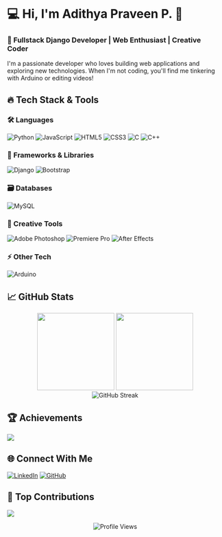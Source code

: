 # 💻 Hi, I'm Adithya Praveen P. 👋

### 🚀 Fullstack Django Developer | Web Enthusiast | Creative Coder

I'm a passionate developer who loves building web applications and exploring new technologies. When I'm not coding, you'll find me tinkering with Arduino or editing videos!

## 🔥 Tech Stack & Tools

### 🛠️ Languages
![Python](https://img.shields.io/badge/Python-3776AB?style=for-the-badge&logo=python&logoColor=white)
![JavaScript](https://img.shields.io/badge/JavaScript-F7DF1E?style=for-the-badge&logo=javascript&logoColor=black)
![HTML5](https://img.shields.io/badge/HTML5-E34F26?style=for-the-badge&logo=html5&logoColor=white)
![CSS3](https://img.shields.io/badge/CSS3-1572B6?style=for-the-badge&logo=css3&logoColor=white)
![C](https://img.shields.io/badge/C-00599C?style=for-the-badge&logo=c&logoColor=white)
![C++](https://img.shields.io/badge/C++-00599C?style=for-the-badge&logo=c%2B%2B&logoColor=white)

### 🚀 Frameworks & Libraries
![Django](https://img.shields.io/badge/Django-092E20?style=for-the-badge&logo=django&logoColor=white)
![Bootstrap](https://img.shields.io/badge/Bootstrap-7952B3?style=for-the-badge&logo=bootstrap&logoColor=white)

### 🗃️ Databases
![MySQL](https://img.shields.io/badge/MySQL-4479A1?style=for-the-badge&logo=mysql&logoColor=white)

### 🎨 Creative Tools
![Adobe Photoshop](https://img.shields.io/badge/Photoshop-31A8FF?style=for-the-badge&logo=adobe-photoshop&logoColor=white)
![Premiere Pro](https://img.shields.io/badge/Premiere%20Pro-9999FF?style=for-the-badge&logo=adobe-premiere-pro&logoColor=white)
![After Effects](https://img.shields.io/badge/After%20Effects-9999FF?style=for-the-badge&logo=adobe-after-effects&logoColor=white)

### ⚡ Other Tech
![Arduino](https://img.shields.io/badge/Arduino-00979D?style=for-the-badge&logo=arduino&logoColor=white)

## 📈 GitHub Stats

<div align="center">
  <img height="180em" src="https://github-readme-stats.vercel.app/api?username=AdithyaPraveenP&show_icons=true&theme=radical&include_all_commits=true&count_private=true"/>
  <img height="180em" src="https://github-readme-stats.vercel.app/api/top-langs/?username=AdithyaPraveenP&layout=compact&langs_count=8&theme=radical"/>
</div>

<div align="center">
  <img src="https://github-readme-streak-stats.herokuapp.com/?user=AdithyaPraveenP&theme=radical" alt="GitHub Streak"/>
</div>

## 🏆 Achievements
![](https://github-profile-trophy.vercel.app/?username=AdithyaPraveenP&theme=radical&margin-w=15&row=2&column=4)

## 🌐 Connect With Me

[![LinkedIn](https://img.shields.io/badge/LinkedIn-0077B5?style=for-the-badge&logo=linkedin&logoColor=white)](https://www.linkedin.com/in/adithya-praveen-p-9b9545166/)
[![GitHub](https://img.shields.io/badge/GitHub-100000?style=for-the-badge&logo=github&logoColor=white)](https://github.com/AdithyaPraveenP)

## 🎯 Top Contributions
![](https://github-contributor-stats.vercel.app/api?username=AdithyaPraveenP&limit=5&theme=tokyonight&combine_all_yearly_contributions=true)

<div align="center">
  <img src="https://komarev.com/ghpvc/?username=AdithyaPraveenP&color=blueviolet&style=flat-square" alt="Profile Views"/>
</div>
